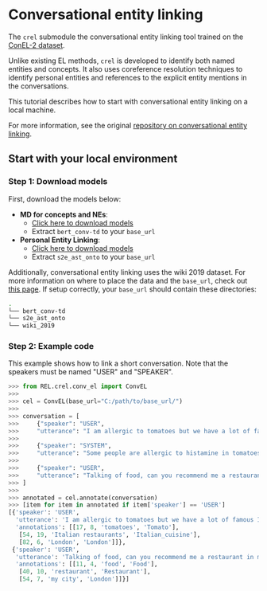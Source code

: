 # Conversational entity linking

The `crel` submodule the conversational entity linking tool trained on the [ConEL-2 dataset](https://github.com/informagi/conversational-entity-linking-2022#conel-2-conversational-entity-linking-dataset).

Unlike existing EL methods, `crel` is developed to identify both named entities and concepts.
It also uses coreference resolution techniques to identify personal entities and references to the explicit entity mentions in the conversations.

This tutorial describes how to start with conversational entity linking on a local machine.

For more information, see the original [repository on conversational entity linking](https://github.com/informagi/conversational-entity-linking-2022).

## Start with your local environment

### Step 1: Download models

First, download the models below:

- **MD for concepts and NEs**: 
	+ [Click here to download models](https://drive.google.com/file/d/1OoC2XZp4uBy0eB_EIuIhEHdcLEry2LtU/view?usp=sharing)
	+ Extract `bert_conv-td` to your `base_url`
- **Personal Entity Linking**:
	+ [Click here to download models](https://drive.google.com/file/d/1-jW8xkxh5GV-OuUBfMeT2Tk7tEzvH181/view?usp=sharing)
	+ Extract `s2e_ast_onto` to your `base_url`

Additionally, conversational entity linking uses the wiki 2019 dataset. For more information on where to place the data and the `base_url`, check out [this page](../how_to_get_started). If setup correctly, your `base_url` should contain these directories:


```bash
.
└── bert_conv-td
└── s2e_ast_onto
└── wiki_2019
```


### Step 2: Example code

This example shows how to link a short conversation. Note that the speakers must be named "USER" and "SPEAKER".


```python
>>> from REL.crel.conv_el import ConvEL
>>> 
>>> cel = ConvEL(base_url="C:/path/to/base_url/")
>>> 
>>> conversation = [
>>>     {"speaker": "USER", 
>>>     "utterance": "I am allergic to tomatoes but we have a lot of famous Italian restaurants here in London.",}, 
>>> 
>>>     {"speaker": "SYSTEM", 
>>>     "utterance": "Some people are allergic to histamine in tomatoes.",},
>>> 
>>>     {"speaker": "USER", 
>>>     "utterance": "Talking of food, can you recommend me a restaurant in my city for our anniversary?",},
>>> ]
>>> 
>>> annotated = cel.annotate(conversation)
>>> [item for item in annotated if item['speaker'] == 'USER']
[{'speaker': 'USER',
  'utterance': 'I am allergic to tomatoes but we have a lot of famous Italian restaurants here in London.',
  'annotations': [[17, 8, 'tomatoes', 'Tomato'],
   [54, 19, 'Italian restaurants', 'Italian_cuisine'],
   [82, 6, 'London', 'London']]},
 {'speaker': 'USER',
  'utterance': 'Talking of food, can you recommend me a restaurant in my city for our anniversary?',
  'annotations': [[11, 4, 'food', 'Food'],
   [40, 10, 'restaurant', 'Restaurant'],
   [54, 7, 'my city', 'London']]}]

```

